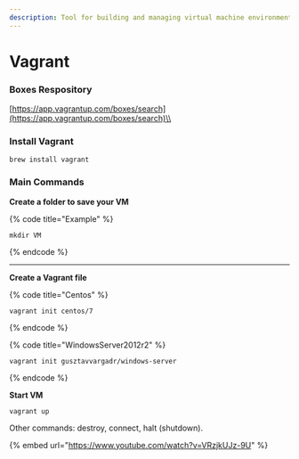 ```yaml
---
description: Tool for building and managing virtual machine environments
---
```


# Vagrant

### Boxes Respository

[https://app.vagrantup.com/boxes/search](https://app.vagrantup.com/boxes/search)\\

### Install Vagrant&#x20;



```
brew install vagrant
```

###

### Main Commands

**Create a folder to save your VM**

{% code title="Example" %}
```
mkdir VM
```
{% endcode %}

***

**Create a Vagrant file**

{% code title="Centos" %}
```
vagrant init centos/7 
```
{% endcode %}

{% code title="WindowsServer2012r2" %}
```
vagrant init gusztavvargadr/windows-server
```
{% endcode %}

**Start VM**

```
vagrant up
```

Other commands: destroy, connect, halt (shutdown).

{% embed url="https://www.youtube.com/watch?v=VRzjkUJz-9U" %}
